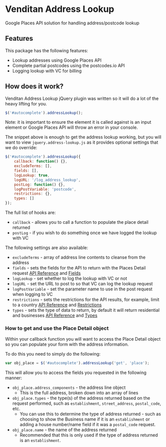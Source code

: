 # Venditan Address Lookup

Google Places API solution for handling address/postcode lookup

## Features ##

This package has the following features:

* Lookup addresses using Google Places API
* Complete partial postcodes using the postcodes.io API
* Logging lookup with VC for billing

## How does it work? ##

Venditan Address Lookup jQuery plugin was written so it will do a lot of the heavy lifting for you.

```javascript
$('#autocomplete').addressLookup();
```

Note: it is important to ensure the element it is called against is an input element or Google Places API will throw an error in your console.

The snippet above is enough to get the address lookup working, but you will want to view ``jquery.address-lookup.js`` as it provides optional settings that we do override:

```javascript
$('#autocomplete').addressLookup({
    callback: function() {},
    excludeTerms: [],
    fields: [],
    logLookup: true,
    logURL: '/log_address_lookup',
    postLog: function() {},
    logPostVariable: 'postcode',
    restrictions: {},
    types: []
});
```

The full list of hooks are:

* `callback` - allows you to call a function to populate the place detail returned
* `postLog` - if you wish to do something once we have logged the lookup with VC

The following settings are also available:

* `excludeTerms` - array of address line contents to cleanse from the address
* `fields` - sets the fields for the API to return with the Places Detail request [API Reference](https://developers.google.com/maps/documentation/javascript/reference/places-widget#Autocomplete.setFields) and [Fields](https://developers.google.com/maps/documentation/javascript/reference/places-service#PlaceResult)
* `logLookup` - set whether to log the lookup with VC or not
* `logURL` - set the URL to post to so that VC can log the lookup request
* `logPostVariable` - set the parameter name to use in the post request when logging to VC
* `restrictions` - sets the restrictions for the API results, for example, limit to a country [API Reference](https://developers.google.com/maps/documentation/javascript/reference/places-widget#Autocomplete.setComponentRestrictions) and [Restrictions](https://developers.google.com/maps/documentation/javascript/reference/places-autocomplete-service#ComponentRestrictions)
* `types` - sets the type of data to return, by default it will return residential and businesses [API Reference](https://developers.google.com/maps/documentation/javascript/reference/places-widget#Autocomplete.setTypes) and [Types](https://developers.google.com/places/supported_types#table3)

### How to get and use the Place Detail object ###

Within your callback function you will want to access the Place Detail object so you can populate your form with the address information.

To do this you need to simply do the following:

```javascript
var obj_place = $('#autocomplete').addressLookup('get', 'place');
```

This will allow you to access the fields you requested in the following manner:

* ```obj_place.address_components``` - the address line object
    * This is the full address, broken down into an array of lines
* ```obj_place.types``` - the type(s) of the address returned based on the request performed, such as `establishment`, `street_address`, `postal_code`, etc.
    * You can use this to determine the type of address returned - such as choosing to show the Business name if it is an `establishment` or adding a house number/name field if it was a `postal_code` request. 
* ```obj_place.name``` - the name of the address returned
    * Recommended that this is only used if the type of address returned is an `establishment`.
